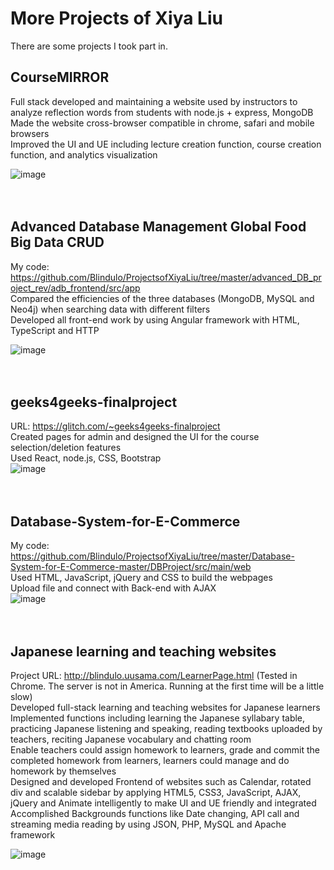 # More Projects of Xiya Liu
There are some projects I took part in.
<br/>
## CourseMIRROR
Full stack developed and maintaining a website used by instructors to analyze reflection words from students with node.js + express, MongoDB  <br>
Made the website cross-browser compatible in chrome, safari and mobile browsers <br>
Improved the UI and UE including lecture creation function, course creation function, and analytics visualization <br>


![image](https://github.com/Blindulo/ProjectsofXiyaLiu/blob/master/images/Screen%20Shot%202020-10-10%20at%2010.46.01%20PM.png)
<br/><br/><br/>
## Advanced Database Management Global Food Big Data CRUD
My code: https://github.com/Blindulo/ProjectsofXiyaLiu/tree/master/advanced_DB_project_rev/adb_frontend/src/app <br/>
Compared the efficiencies of the three databases (MongoDB, MySQL and Neo4j) when searching data with different filters <br/>
Developed all front-end work by using Angular framework with HTML, TypeScript and HTTP<br/>

![image](https://github.com/Blindulo/ProjectsofXiyaLiu/blob/master/images/Screen%20Shot%202020-09-10%20at%2012.19.05%20PM.png)
<br/><br/><br/>
## geeks4geeks-finalproject
URL: https://glitch.com/~geeks4geeks-finalproject<br/>
Created pages for admin and designed the UI for the course selection/deletion features<br/>
Used React, node.js, CSS, Bootstrap<br/>
![image](https://github.com/Blindulo/ProjectsofXiyaLiu/blob/master/images/Screen%20Shot%202020-09-10%20at%2012.07.39%20PM.png)
<br/><br/><br/>
## Database-System-for-E-Commerce
My code: https://github.com/Blindulo/ProjectsofXiyaLiu/tree/master/Database-System-for-E-Commerce-master/DBProject/src/main/web <br/>
Used HTML, JavaScript, jQuery and CSS to build the webpages<br/>
Upload file and connect with Back-end with AJAX<br/>
![image](https://github.com/Blindulo/ProjectsofXiyaLiu/blob/master/Database-System-for-E-Commerce-master/DBProject/Screenshots/Sort_BY.png)
<br/><br/><br/>
## Japanese learning and teaching websites
Project URL: http://blindulo.uusama.com/LearnerPage.html (Tested in Chrome. The server is not in America. Running at the first time will be a little slow)<br/>
Developed full-stack learning and teaching websites for Japanese learners<br/>
Implemented functions including learning the Japanese syllabary table, practicing Japanese listening and speaking, reading textbooks uploaded by teachers, reciting Japanese vocabulary and chatting room<br/>
Enable teachers could assign homework to learners, grade and commit the completed homework from learners, learners could manage and do homework by themselves<br/>
Designed and developed Frontend of websites such as Calendar, rotated div and scalable sidebar by applying HTML5, CSS3, JavaScript, AJAX, jQuery and Animate intelligently to make UI and UE friendly and integrated<br/>
Accomplished Backgrounds functions like Date changing, API call and streaming media reading by using JSON, PHP, MySQL and Apache framework<br/>

![image](https://github.com/Blindulo/ProjectsofXiyaLiu/blob/master/images/Screen%20Shot%202020-09-10%20at%2012.15.38%20PM.png)
